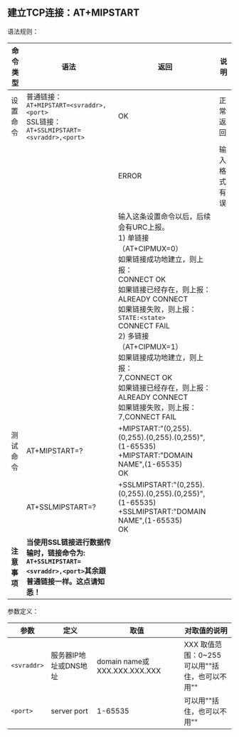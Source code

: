 ## 建立TCP连接：AT+MIPSTART

语法规则：

| 命令类型     | 语法                                                         | 返回                                                         | 说明         |
| ------------ | ------------------------------------------------------------ | ------------------------------------------------------------ | ------------ |
| 设置命令     | 普通链接：<br>`AT+MIPSTART=<svraddr>,<port>` <br>SSL链接：`AT+SSLMIPSTART=<svraddr>,<port>` | OK                                                           | 正常返回     |
|              |                                                              | ERROR                                                        | 输入格式有误 |
|              |                                                              | 输入这条设置命令以后，后续会有URC上报。<br> 1) 单链接（AT+CIPMUX=0） <br>如果链接成功地建立，则上报：<br>CONNECT OK<br> 如果链接已经存在，则上报：<br>ALREADY CONNECT <br>如果链接失败，则上报：<br>`STATE:<state>`<br>CONNECT FAIL <br>2) 多链接（AT+CIPMUX=1）<br>如果链接成功地建立，则上报：<br>7,CONNECT OK <br>如果链接已经存在，则上报：<br>ALREADY CONNECT <br>如果链接失败，则上报：<br>7,CONNECT FAIL |              |
| 测试命令     | AT+MIPSTART=?                                                | +MIPSTART:"(0,255).(0,255).(0,255).(0,255)",(1-65535)<br>+MIPSTART:"DOMAIN NAME",(1-65535) <br>OK |              |
|              | AT+SSLMIPSTART=?                                             | +SSLMIPSTART:"(0,255).(0,255).(0,255).(0,255)",(1-65535)<br>+SSLMIPSTART:"DOMAIN NAME",(1-65535) <br>OK |              |
| **注意事项** | **当使用SSL链接进行数据传输时，链接命令为: `AT+SSLMIPSTART=<svraddr>,<port>`其余跟普通链接一样。这点请知悉！** |                                                              |              |

 

参数定义：

| 参数        | 定义                  | 取值                         | 对取值的说明                                      |
| ----------- | --------------------- | ---------------------------- | ------------------------------------------------- |
| `<svraddr>` | 服务器IP地址或DNS地址 | domain name或XXX.XXX.XXX.XXX | XXX 取值范围：0~255<br>可以用""括住，也可以不用"" |
| `<port>`    | server port           | 1-65535                      | 可以用""括住，也可以不用""                        |

